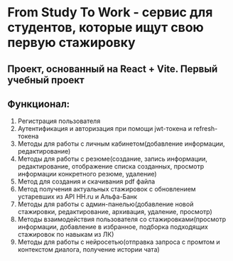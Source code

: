 # From Study To Work - сервис для студентов, которые ищут свою первую стажировку

## Проект, основанный на React + Vite. Первый учебный проект

## Функционал:
1. Регистрация пользователя
2. Аутентификация и авторизация при помощи jwt-токена и refresh-токена
3. Методы для работы с личным кабинетом(добавление информации, редактирование)
4. Методы для работы с резюме(создание, запись информации, редактирование, отображение списка созданных, просмотр информации конкретного резюме, удаление)
5. Метод для создания и скачивания pdf файла
6. Метод получения актуальных стажировок с обновлением устаревших из API HH.ru и Альфа-Банк 
7. Методы для работы с админ-панелью(добавление новой стажировки, редактирование, архивация, удаление, просмотр)
8. Методы взаимодействия пользователя со стажировками(просмотр информации, добавление в избранное, подборка подходящих стажировок по навыкам из ЛК)
9. Методы для работы с нейросетью(отправка запроса с промтом и контекстом диалога, получение истории чата)
